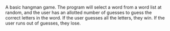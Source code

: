A basic hangman game. The program will select a word from a word list at
random, and the user has an allotted number of guesses to guess the correct
letters in the word. If the user guesses all the letters, they win. If the user
runs out of guesses, they lose.
